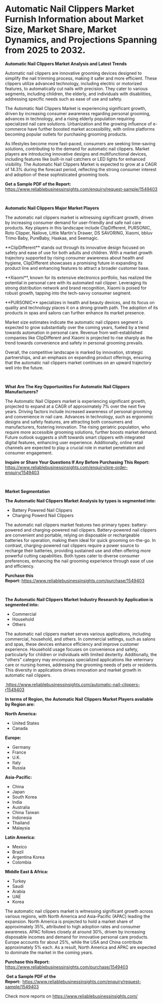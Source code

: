 <p><h1>Automatic Nail Clippers Market Furnish Information about Market Size, Market Share, Market Dynamics, and Projections Spanning from 2025 to 2032.</h1></p><p><strong>Automatic Nail Clippers Market Analysis and Latest Trends</strong></p>
<p><p>Automatic nail clippers are innovative grooming devices designed to simplify the nail trimming process, making it safer and more efficient. These clippers utilize advanced technology, including electric or motorized features, to automatically cut nails with precision. They cater to various segments, including children, the elderly, and individuals with disabilities, addressing specific needs such as ease of use and safety.</p><p>The Automatic Nail Clippers Market is experiencing significant growth, driven by increasing consumer awareness regarding personal grooming, advances in technology, and a rising elderly population requiring specialized nail care solutions. Urbanization and the growing influence of e-commerce have further boosted market accessibility, with online platforms becoming popular outlets for purchasing grooming products.</p><p>As lifestyles become more fast-paced, consumers are seeking time-saving solutions, contributing to the demand for automatic nail clippers. Market players are introducing innovative designs and multifunctional devices, including features like built-in nail catchers or LED lights for enhanced visibility. The Automatic Nail Clippers Market is expected to grow at a CAGR of 14.3% during the forecast period, reflecting the strong consumer interest and adoption of these sophisticated grooming tools.</p></p>
<p><strong>Get a Sample PDF of the Report:&nbsp;</strong> <a href="https://www.reliablebusinessinsights.com/enquiry/request-sample/1549403?utm_campaign=2239&utm_medium=2&utm_source=Github&utm_content=ia&utm_term=02032025&utm_id=automatic-nail-clippers">https://www.reliablebusinessinsights.com/enquiry/request-sample/1549403</a></p>
<p>&nbsp;</p>
<p><strong>Automatic Nail Clippers Major Market Players</strong></p>
<p><p>The automatic nail clippers market is witnessing significant growth, driven by increasing consumer demand for user-friendly and safe nail care products. Key players in this landscape include ClipDifferent, PURSONIC, Roto Clipper, Nailove, Little Martin's Drawer, DS SAVORING, Xiaomi, bbluv Trimo Baby, PureBaby, Haakaa, and Seemagic.</p><p>**ClipDifferent** stands out through its innovative design focused on safety and ease of use for both adults and children. With a market growth trajectory supported by rising consumer awareness about health and hygiene, ClipDifferent showcases a promising future in expanding its product line and enhancing features to attract a broader customer base.</p><p>**Xiaomi**, known for its extensive electronics portfolio, has realized the potential in personal care with its automated nail clipper. Leveraging its strong distribution network and brand recognition, Xiaomi is poised for robust growth, tapping into the tech-savvy consumer segment.</p><p>**PURSONIC** specializes in health and beauty devices, and its focus on quality and technology places it on a strong growth path. The adoption of its products in spas and salons can further enhance its market presence.</p><p>Market size estimates indicate the automatic nail clippers segment is expected to grow substantially over the coming years, fueled by a trend towards automation in personal care. Revenue from well-established companies like ClipDifferent and Xiaomi is projected to rise sharply as the trend towards convenience and safety in personal grooming prevails.</p><p>Overall, the competitive landscape is marked by innovation, strategic partnerships, and an emphasis on expanding product offerings, ensuring that the automatic nail clippers market continues on an upward trajectory well into the future.</p></p>
<p>&nbsp;</p>
<p><strong>What Are The Key Opportunities For Automatic Nail Clippers Manufacturers?</strong></p>
<p><p>The Automatic Nail Clippers market is experiencing significant growth, projected to expand at a CAGR of approximately 7% over the next five years. Driving factors include increased awareness of personal grooming and convenience in nail care. Advances in technology, such as ergonomic designs and safety features, are attracting both consumers and manufacturers, fostering innovation. The rising geriatric population, who require more accessible grooming solutions, further boosts market demand. Future outlook suggests a shift towards smart clippers with integrated digital features, enhancing user experience. Additionally, online retail channels are expected to play a crucial role in market penetration and consumer engagement.</p></p>
<p><strong>Inquire or Share Your Questions If Any Before Purchasing This Report:</strong> <a href="https://www.reliablebusinessinsights.com/enquiry/pre-order-enquiry/1549403?utm_campaign=2239&utm_medium=2&utm_source=Github&utm_content=ia&utm_term=02032025&utm_id=automatic-nail-clippers">https://www.reliablebusinessinsights.com/enquiry/pre-order-enquiry/1549403</a></p>
<p>&nbsp;</p>
<p><strong>Market Segmentation</strong></p>
<p><strong>The Automatic Nail Clippers Market Analysis by types is segmented into:</strong></p>
<p><ul><li>Battery Powered Nail Clippers</li><li>Charging Powerd Nail Clippers</li></ul></p>
<p><p>The automatic nail clippers market features two primary types: battery-powered and charging-powered nail clippers. Battery-powered nail clippers are convenient and portable, relying on disposable or rechargeable batteries for operation, making them ideal for quick grooming on-the-go. In contrast, charging-powered nail clippers require a power source to recharge their batteries, providing sustained use and often offering more powerful cutting capabilities. Both types cater to diverse consumer preferences, enhancing the nail grooming experience through ease of use and efficiency.</p></p>
<p><strong>Purchase this Report:&nbsp;</strong><a href="https://www.reliablebusinessinsights.com/purchase/1549403?utm_campaign=2239&utm_medium=2&utm_source=Github&utm_content=ia&utm_term=02032025&utm_id=automatic-nail-clippers">https://www.reliablebusinessinsights.com/purchase/1549403</a></p>
<p>&nbsp;</p>
<p><strong>The Automatic Nail Clippers Market Industry Research by Application is segmented into:</strong></p>
<p><ul><li>Commercial</li><li>Household</li><li>Others</li></ul></p>
<p><p>The automatic nail clippers market serves various applications, including commercial, household, and others. In commercial settings, such as salons and spas, these devices enhance efficiency and improve customer experience. Household usage focuses on convenience and safety, particularly for children or individuals with limited dexterity. Additionally, the "others" category may encompass specialized applications like veterinary care or nursing homes, addressing the grooming needs of pets or residents. This diversity in applications drives innovation and market growth in automatic nail clippers.</p></p>
<p><a href="https://www.reliablebusinessinsights.com/automatic-nail-clippers-r1549403?utm_campaign=2239&utm_medium=2&utm_source=Github&utm_content=ia&utm_term=02032025&utm_id=automatic-nail-clippers">&nbsp;https://www.reliablebusinessinsights.com/automatic-nail-clippers-r1549403</a></p>
<p><strong>In terms of Region, the Automatic Nail Clippers Market Players available by Region are:</strong></p>
<p>
    <p> <strong> North America: </strong>
        <ul>
            <li>United States</li>
            <li>Canada</li>
        </ul>
        </p> 
    <p> <strong> Europe: </strong>
        <ul>
            <li>Germany</li>
            <li>France</li>
            <li>U.K.</li>
            <li>Italy</li>
            <li>Russia</li>
        </ul>
        </p> 
    <p> <strong> Asia-Pacific: </strong>
        <ul>
            <li>China</li>
            <li>Japan</li>
            <li>South Korea</li>
            <li>India</li>
            <li>Australia</li>
            <li>China Taiwan</li>
            <li>Indonesia</li>
            <li>Thailand</li>
            <li>Malaysia</li>
        </ul>
        </p> 
    <p> <strong> Latin America: </strong>
        <ul>
            <li>Mexico</li>
            <li>Brazil</li>
            <li>Argentina Korea</li>
            <li>Colombia</li>
        </ul>
        </p> 
    <p> <strong> Middle East & Africa: </strong>
        <ul>
            <li>Turkey</li>
            <li>Saudi</li>
            <li>Arabia</li>
            <li>UAE</li>
            <li>Korea</li>
        </ul>
    </p>
    </p>
<p><p>The automatic nail clippers market is witnessing significant growth across various regions, with North America and Asia-Pacific (APAC) leading the expansion. North America is projected to hold a market share of approximately 35%, attributed to high adoption rates and consumer awareness. APAC follows closely at around 30%, driven by increasing disposable incomes and demand for innovative personal care products. Europe accounts for about 25%, while the USA and China contribute approximately 5% each. As a result, North America and APAC are expected to dominate the market in the coming years.</p></p>
<p><strong>Purchase this Report: </strong><a href="https://www.reliablebusinessinsights.com/purchase/1549403?utm_campaign=2239&utm_medium=2&utm_source=Github&utm_content=ia&utm_term=02032025&utm_id=automatic-nail-clippers">https://www.reliablebusinessinsights.com/purchase/1549403</a></p>
<p>&nbsp;<strong>Get a Sample PDF of the Report:&nbsp;&nbsp;</strong><a href="https://www.reliablebusinessinsights.com/enquiry/request-sample/1549403?utm_campaign=2239&utm_medium=2&utm_source=Github&utm_content=ia&utm_term=02032025&utm_id=automatic-nail-clippers">https://www.reliablebusinessinsights.com/enquiry/request-sample/1549403</a></p>
<p><strong></strong></p>
<p>Check more reports on <a href="https://www.reliablebusinessinsights.com/?utm_campaign=2239&utm_medium=2&utm_source=Github&utm_content=ia&utm_term=02032025&utm_id=automatic-nail-clippers">https://www.reliablebusinessinsights.com/</a></p>